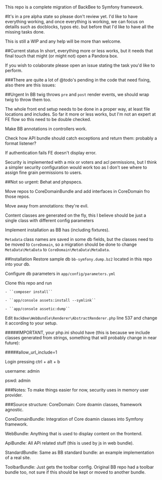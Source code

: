 This repo is a complete migration of BackBee to Symfony framework.

#It's in a pre alpha state so please don't review yet. I'd like to have everything working, and once everything is working, we can focus on detaills such as docblocks, typos etc. but before that I'd like to have all the missing tasks done.


This is still a WIP and any help will be more than welcome.

##Current status
In short, everything more or less works, but it needs that final touch that might (or might not) open a Pandora box.

If you wish to colaborate please open an issue stating the task you'd like to perform.

###There are quite a lot of @todo's pending in the code that need fixing, also there are this issues:

##Urgent
In BB twig throws ``pre`` and ``post`` render events, we should wrap twig to throw them too.

The whole front end setup needs to be done in a proper way, at least file locations and includes. So far it more or less works, but I'm not an expert at FE flow so this need to be double checked.

Make BB annotations in controllers work.

Check how API bundle should catch exceptions and return them: probably a format listener?

If authentication fails FE doesn't display error.

Security is implemented with a mix or voters and acl permissions, but I think a simpler security configuration would work too as I don't see where to assign fine grain permissions to users.


##Not so urgent:
Behat and phpspecs.

Move repos to CoreDomainBundle and add interfaces in CoreDomain fro those repos.

Move away from annotations: they're evil.

Content classes are generated on the fly, this I believe should be just a single class with different config parameters

Implement installation as BB has (including fixtures).

``Metadata`` class names are saved in some db fields, but the classes need to be moved to ``CoreDomain``, so a migration should be done to change ``MetaData\MetaData`` to ``CoreDomain\MetaData\MetaData``.

##Installation
Restore sample db ``bb-symfony.dump.bz2`` located in this repo into your db.

Configure db parameters in ``app/config/parameters.yml``

Clone this repo and run
 
    - ``composer install``
 
    - ``app/console assets:install --symlink``
 
    - ``app/console assetic:dump``

Edit ``BackBee\WebBundle\Renderer\AbstractRenderer.php`` line 537 and change it according to your setup.

#####IMPORTANT, your php.ini should have (this is because we include classes generated from strings, something that will probably change in near future):

#####allow_url_include=1

Login pressing ctrl + alt + b

username: admin

pswd: admin

###Notes: 
To make things easier for now, security uses in memory user provider.

###Source structure:
CoreDomain: Core doamin classes, framework agnostic.

CoreDomainBundle: Integration of Core doamin classes into Symfony framework.

WebBundle: Anything that is used to display content on the frontend.

ApiBundle: All APi related stuff (this is used by js in web bundle).

StandardBundle: Same as BB standard bundle: an example implementation of a real site.

ToolbarBundle: Just gets the toolbar config. Original BB repo had a toolbar bundle too, not sure if this should be kept or moved to another bundle.